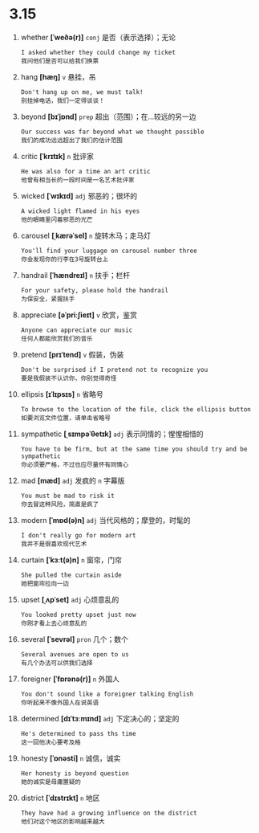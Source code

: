 # 3.15



1. whether **[ˈweðə(r)]** `conj` 是否（表示选择）；无论
    ```
    I asked whether they could change my ticket
    我问他们是否可以给我们换票
    ```

2. hang **[hæŋ]** `v` 悬挂，吊
    ```
    Don't hang up on me, we must talk!
    别挂掉电话，我们一定得谈谈！
    ```

3. beyond **[bɪˈjɒnd]** `prep` 超出（范围）；在...较远的另一边
    ```
    Our success was far beyond what we thought possible
    我们的成功远远超出了我们的估计范围
    ```

4. critic **[ˈkrɪtɪk]** `n` 批评家
    ```
    He was also for a time an art critic
    他曾有相当长的一段时间是一名艺术批评家
    ```

5. wicked **[ˈwɪkɪd]** `adj` 邪恶的；很坏的
    ```
    A wicked light flamed in his eyes
    他的眼睛里闪着邪恶的光芒
    ```

6. carousel **[ˌkærəˈsel]** `n` 旋转木马；走马灯
    ```
    You'll find your luggage on carousel number three
    你会发现你的行李在3号旋转台上
    ```

7. handrail **[ˈhændreɪl]** `n` 扶手；栏杆
    ```
    For your safety, please hold the handrail
    为保安全，紧握扶手
    ```

8. appreciate **[əˈpriːʃieɪt]** `v` 欣赏，鉴赏
    ```
    Anyone can appreciate our music
    任何人都能欣赏我们的音乐
    ```

9. pretend **[prɪˈtend]** `v` 假装，伪装
    ```
    Don't be surprised if I pretend not to recognize you
    要是我假装不认识你，你别觉得奇怪
    ```

10. ellipsis **[ɪˈlɪpsɪs]** `n` 省略号
    ```
    To browse to the location of the file, click the ellipsis button
    如要浏览文件位置，请单击省略号
    ```

11. sympathetic **[ˌsɪmpəˈθetɪk]** `adj` 表示同情的；惺惺相惜的
    ```
    You have to be firm, but at the same time you should try and be sympathetic
    你必须要严格，不过也应尽量怀有同情心
    ```

12. mad **[mæd]** `adj` 发疯的 `n` 字幕版
    ```
    You must be mad to risk it
    你去冒这种风险，简直是疯了
    ```

13. modern **[ˈmɒd(ə)n]** `adj` 当代风格的；摩登的，时髦的
    ```
    I don't really go for modern art
    我并不是很喜欢现代艺术
    ```

14. curtain **[ˈkɜːt(ə)n]** `n` 窗帘，门帘
    ```
    She pulled the curtain aside
    她把窗帘拉向一边
    ```

15. upset **[ˌʌpˈset]** `adj` 心烦意乱的
    ```
    You looked pretty upset just now
    你刚才看上去心烦意乱的
    ```

16. several **[ˈsevrəl]** `pron` 几个；数个
    ```
    Several avenues are open to us
    有几个办法可以供我们选择
    ```

17. foreigner **[ˈfɒrənə(r)]** `n` 外国人
    ```
    You don't sound like a foreigner talking English
    你听起来不像外国人在说英语
    ```

18. determined **[dɪˈtɜːmɪnd]** `adj` 下定决心的；坚定的
    ```
    He's determined to pass ths time
    这一回他决心要考及格
    ```

19. honesty **[ˈɒnəsti]** `n` 诚信，诚实
    ```
    Her honesty is beyond question
    她的诚实是毋庸置疑的
    ```

20. district **[ˈdɪstrɪkt]** `n` 地区
    ```
    They have had a growing influence on the district
    他们对这个地区的影响越来越大
    ```
